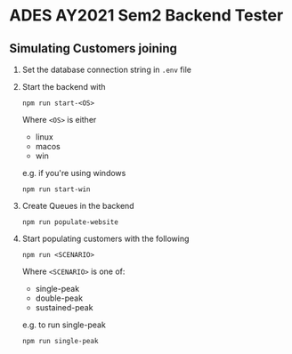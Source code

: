 # ADES AY2021 Sem2 Backend Tester

## Simulating Customers joining

1. Set the database connection string in `.env` file
2. Start the backend with

    ```
    npm run start-<OS>
    ```

    Where `<OS>` is either

    - linux
    - macos
    - win

    e.g. if you're using windows

    ```
    npm run start-win
    ```

3. Create Queues in the backend

    ```
    npm run populate-website
    ```

4. Start populating customers with the following

    ```
    npm run <SCENARIO>
    ```

    Where `<SCENARIO>` is one of:

    - single-peak
    - double-peak
    - sustained-peak

    e.g. to run single-peak

    ```
    npm run single-peak
    ```
